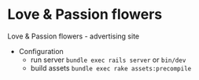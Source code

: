 # Love & Passion flowers
Love &amp; Passion flowers - advertising site

[//]: # (Things you may want to cover:)
[//]: # (* Ruby version)
[//]: # (* System dependencies)

* Configuration
    - run server `bundle exec rails server` or `bin/dev`
    - build assets `bundle exec rake assets:precompile`

[//]: # (* Database creation)
[//]: # (* Database initialization)
[//]: # (* How to run the test suite)
[//]: # (* Services &#40;job queues, cache servers, search engines, etc.&#41;)
[//]: # (* Deployment instructions)
